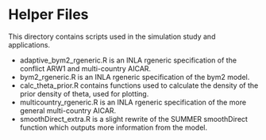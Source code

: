 # Helper Files
This directory contains scripts used in the simulation study and applications.
 - adaptive_bym2_rgeneric.R is an INLA rgeneric specification of the conflict 
 ARW1 and multi-country AICAR.
 - bym2_rgeneric.R is an INLA rgeneric specification of the bym2 model.
 - calc_theta_prior.R contains functions used to calculate the density of the
 prior density of theta, used for plotting.
 - multicountry_rgeneric.R is an INLA rgeneric specification of the more general 
 multi-country AICAR.
 - smoothDirect_extra.R is a slight rewrite of the SUMMER smoothDirect function
 which outputs more information from the model.
